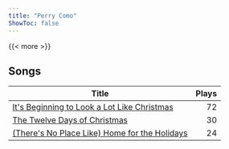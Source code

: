 ```yaml
---
title: "Perry Como"
ShowToc: false
---
```


{{< more >}}

## Songs
Title | Plays 
----- | -----: 
[It's Beginning to Look a Lot Like Christmas](/songs/its-beginning-to-look-a-lot-like-christmas) | 72
[The Twelve Days of Christmas](/songs/the-twelve-days-of-christmas) | 30
[(There's No Place Like) Home for the Holidays](/songs/theres-no-place-like-home-for-the-holidays) | 24

